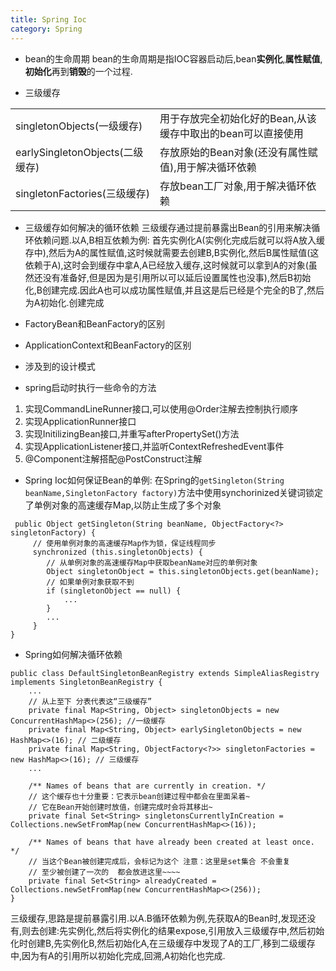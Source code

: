 ```yaml
---
title: Spring Ioc
category: Spring
---
```

- bean的生命周期
bean的生命周期是指IOC容器启动后,bean**实例化**,**属性赋值**,**初始化**再到**销毁**的一个过程.

- 三级缓存

|||
| --- | --- |
| singletonObjects(一级缓存) | 用于存放完全初始化好的Bean,从该缓存中取出的bean可以直接使用 |
| earlySingletonObjects(二级缓存) | 存放原始的Bean对象(还没有属性赋值),用于解决循环依赖 |
| singletonFactories(三级缓存) | 存放bean工厂对象,用于解决循环依赖 |

- 三级缓存如何解决的循环依赖
三级缓存通过提前暴露出Bean的引用来解决循环依赖问题.以A,B相互依赖为例:
首先实例化A(实例化完成后就可以将A放入缓存中),然后为A的属性赋值,这时候就需要去创建B,B实例化,然后B属性赋值(这依赖于A),这时会到缓存中拿A,A已经放入缓存,这时候就可以拿到A的对象(虽然还没有准备好,但是因为是引用所以可以延后设置属性也没事),然后B初始化,B创建完成.因此A也可以成功属性赋值,并且这是后已经是个完全的B了,然后为A初始化.创建完成

- FactoryBean和BeanFactory的区别

- ApplicationContext和BeanFactory的区别

- 涉及到的设计模式

- spring启动时执行一些命令的方法
1. 实现CommandLineRunner接口,可以使用@Order注解去控制执行顺序
2. 实现ApplicationRunner接口
3. 实现InitilizingBean接口,并重写afterPropertySet()方法
4. 实现ApplicationListener接口,并监听ContextRefreshedEvent事件
5. @Component注解搭配@PostConstruct注解

- Spring Ioc如何保证Bean的单例:
在Spring的`getSingleton(String beanName,SingletonFactory factory)`方法中使用synchorinized关键词锁定了单例对象的高速缓存Map,以防止生成了多个对象
```
 public Object getSingleton(String beanName, ObjectFactory<?> singletonFactory) {
     // 使用单例对象的高速缓存Map作为锁，保证线程同步
     synchronized (this.singletonObjects) {
        // 从单例对象的高速缓存Map中获取beanName对应的单例对象
        Object singletonObject = this.singletonObjects.get(beanName);
        // 如果单例对象获取不到
        if (singletonObject == null) {
            ...
        }
        ...
     }
}
```

- Spring如何解决循环依赖
```
public class DefaultSingletonBeanRegistry extends SimpleAliasRegistry implements SingletonBeanRegistry {
	...
	// 从上至下 分表代表这“三级缓存”
	private final Map<String, Object> singletonObjects = new ConcurrentHashMap<>(256); //一级缓存
	private final Map<String, Object> earlySingletonObjects = new HashMap<>(16); // 二级缓存
	private final Map<String, ObjectFactory<?>> singletonFactories = new HashMap<>(16); // 三级缓存
	...
	
	/** Names of beans that are currently in creation. */
	// 这个缓存也十分重要：它表示bean创建过程中都会在里面呆着~
	// 它在Bean开始创建时放值，创建完成时会将其移出~
	private final Set<String> singletonsCurrentlyInCreation = Collections.newSetFromMap(new ConcurrentHashMap<>(16));

	/** Names of beans that have already been created at least once. */
	// 当这个Bean被创建完成后，会标记为这个 注意：这里是set集合 不会重复
	// 至少被创建了一次的  都会放进这里~~~~
	private final Set<String> alreadyCreated = Collections.newSetFromMap(new ConcurrentHashMap<>(256));
}
```
三级缓存,思路是提前暴露引用.以A.B循环依赖为例,先获取A的Bean时,发现还没有,则去创建:先实例化,然后将实例化的结果expose,引用放入三级缓存中,然后初始化时创建B,先实例化B,然后初始化A,在三级缓存中发现了A的工厂,移到二级缓存中,因为有A的引用所以初始化完成,回溯,A初始化也完成.  
